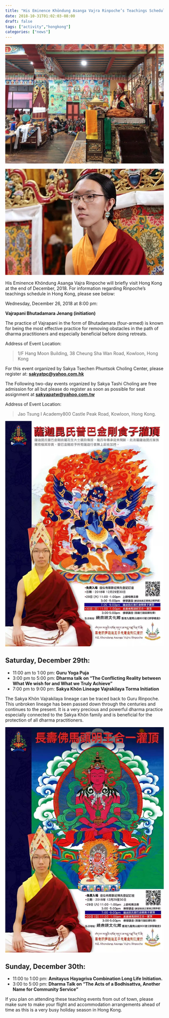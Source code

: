 ```yaml
---
title: "His Eminence Khöndung Asanga Vajra Rinpoche’s Teachings Schedule in Hong Kong"
date: 2018-10-31T01:02:03-08:00
draft: false
tags: ["activity","hongkong"]
categories: ["news"]
---
```


![img](https://raw.githubusercontent.com/thogmedorje/up/master/uPic/640-20200510123222405.jpeg)

![img](https://raw.githubusercontent.com/thogmedorje/up/master/uPic/640-20200510123231278.jpeg)


His Eminence Khöndung Asanga Vajra Rinpoche will briefly visit Hong Kong at the end of December, 2018.  For information regarding Rinpoche’s teachings schedule in Hong Kong, please see below: 


Wednesday, December 26, 2018 at 8:00 pm:

 **Vajrapani Bhutadamara Jenang (initiation)**

The practice of Vajrapani in the form of Bhutadamara (four-armed) is known for being the most effective practice for removing obstacles in the path of dharma practitioners and especially beneficial before doing retreats.


Address of Event Location:
> 1/F Hang Moon Building, 
> 38 Cheung Sha Wan Road, 
> Kowloon, Hong Kong


For this event organized by Sakya Tsechen Phuntsok Choling Center, please register at: **sakyatpc@yahoo.com.hk**



The Following two-day events organized by Sakya Tashi Choling are free admission for all but please do register as soon as possible for seat assignment at **sakyapatw@yahoo.com.tw**

Address of Event Location:
> Jao Tsung I Academy800 Castle Peak Road, Kowloon, Hong Kong.



![img](https://raw.githubusercontent.com/thogmedorje/up/master/uPic/640-20200510123240274.jpeg)



## Saturday, December 29th:
- 11:00 am to 1:00 pm: **Guru Yoga Puja**
- 3:00 pm to 5:00 pm: **Dharma talk on “The Conflicting Reality between What We wish for and What we Truly Achieve”**
- 7:00 pm to 9:00 pm: **Sakya Khön Lineage Vajrakilaya Torma Initiation** 

The Sakya Khön Vajrakilaya lineage can be traced back to Guru Rinpoche.  This unbroken lineage has been passed down through the centuries and continues to the present.  It is a very precious and powerful dharma practice especially connected to the Sakya Khön family and is beneficial for the protection of all dharma practitioners. 


![img](https://raw.githubusercontent.com/thogmedorje/up/master/uPic/640-20200510123254391.jpeg)



## Sunday, December 30th:
- 11:00 to 1:00 pm: **Amitayus Hayagriva Combination Long Life Initiation.**  
- 3:00 to 5:00 pm: **Dharma Talk on “The Acts of a Bodhisattva, Another Name for Community Service”**

If you plan on attending these teaching events from out of town, please make sure to make your flight and accommodation arrangements ahead of time as this is a very busy holiday season in Hong Kong.            


